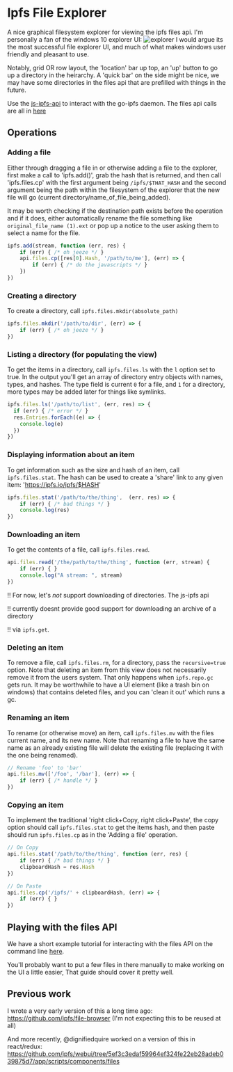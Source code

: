# Ipfs File Explorer

A nice graphical filesystem explorer for viewing the ipfs files api.
I'm personally a fan of the windows 10 explorer UI:
![explorer](https://mspoweruser.com/wp-content/uploads/2016/03/Windows-File-Explorer.jpg)
I would argue its the most successful file explorer UI, and much of what makes windows user friendly and pleasant to use.

Notably, grid OR row layout, the 'location' bar up top, an 'up' button to go up a directory in the heirarchy.
A 'quick bar' on the side might be nice, we may have some directories in the files api that are prefilled
with things in the future.

Use the [js-ipfs-api](https://github.com/ipfs/js-ipfs-api) to interact with the go-ipfs daemon.
The files api calls are all in [here](https://github.com/ipfs/js-ipfs-api/blob/master/src/api/files.js)
## Operations

### Adding a file
Either through dragging a file in or otherwise adding a file to the explorer,
first make a call to 'ipfs.add()', grab the hash that is returned, and then
call 'ipfs.files.cp' with the first argument being `/ipfs/$THAT_HASH` and the
second argument being the path within the filesystem of the explorer that the
new file will go (current directory/name_of_file_being_added).

It may be worth checking if the destination path exists before the operation
and if it does, either automatically rename the file something like
`original_file_name (1).ext` or pop up a notice to the user asking them to
select a name for the file.

```js
ipfs.add(stream, function (err, res) {
    if (err) { /* oh jeeze */ }
    api.files.cp([res[0].Hash, '/path/to/me'], (err) => {
        if (err) { /* do the javascripts */ }
    })
})
```

### Creating a directory
To create a directory, call `ipfs.files.mkdir(absolute_path)`

```js
ipfs.files.mkdir('/path/to/dir', (err) => {
    if (err) { /* oh jeeze */ }
})
```

### Listing a directory (for populating the view)
To get the items in a directory, call `ipfs.files.ls` with the `l` option set
to true.  In the output you'll get an array of directory entry objects with
names, types, and hashes.  The type field is current `0` for a file, and `1`
for a directory, more types may be added later for things like symlinks.

```js
ipfs.files.ls('/path/to/list', (err, res) => {
  if (err) { /* error */ }
  res.Entries.forEach((e) => {
    console.log(e)
  })
})
```

### Displaying information about an item
To get information such as the size and hash of an item, call `ipfs.files.stat`. 
The hash can be used to create a 'share' link to any given item: 'https://ipfs.io/ipfs/$HASH'

```js
ipfs.files.stat('/path/to/the/thing',  (err, res) => {
    if (err) { /* bad things */ }
    console.log(res)
})
```

### Downloading an item
To get the contents of a file, call `ipfs.files.read`.

```js
api.files.read('/the/path/to/the/thing', function (err, stream) {
    if (err) { }
    console.log("A stream: ", stream)
})
```

!! For now, let's *not* support downloading of directories. The js-ipfs api

!! currently doesnt provide good support for downloading an archive of a directory

!! via `ipfs.get`.

### Deleting an item
To remove a file, call `ipfs.files.rm`, for a directory, pass the `recursive=true` option.
Note that deleting an item from this view does not necessarily remove it from
the users system. That only happens when `ipfs.repo.gc` gets run. It may be
worthwhile to have a UI element (like a trash bin on windows) that contains
deleted files, and you can 'clean it out' which runs a gc.


### Renaming an item
To rename (or otherwise move) an item, call `ipfs.files.mv` with the files current name, and its new name.
Note that renaming a file to have the same name as an already existing file
will delete the existing file (replacing it with the one being renamed).

```js
// Rename 'foo' to 'bar'
api.files.mv(['/foo', '/bar'], (err) => {
    if (err) { /* handle */ }
})
```

### Copying an item
To implement the traditional 'right click+Copy, right click+Paste', the copy
option should call `ipfs.files.stat` to get the items hash, and then paste
should run `ipfs.files.cp` as in the 'Adding a file' operation.

```js
// On Copy
api.files.stat('/path/to/the/thing', function (err, res) {
    if (err) { /* bad things */ }
    clipboardHash = res.Hash
})

// On Paste
api.files.cp('/ipfs/' + clipboardHash, (err) => {
    if (err) { }
})
```

## Playing with the files API
We have a short example tutorial for interacting with the files API on the command line [here](https://github.com/ipfs/examples/tree/master/examples/files).

You'll probably want to put a few files in there manually to make working on the UI a little
easier, That guide should cover it pretty well.
## Previous work
I wrote a very early version of this a long time ago: https://github.com/ipfs/file-browser
(I'm not expecting this to be reused at all)

And more recently, @dignifiedquire worked on a version of this in react/redux: https://github.com/ipfs/webui/tree/5ef3c3edaf59964ef324fe22eb28adeb039875d7/app/scripts/components/files
